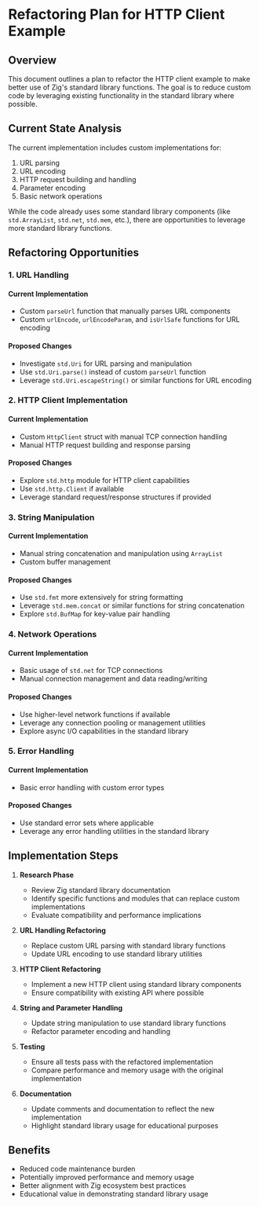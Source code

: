 # Refactoring Plan for HTTP Client Example

## Overview

This document outlines a plan to refactor the HTTP client example to make better use of Zig's standard library functions. The goal is to reduce custom code by leveraging existing functionality in the standard library where possible.

## Current State Analysis

The current implementation includes custom implementations for:

1. URL parsing
2. URL encoding
3. HTTP request building and handling
4. Parameter encoding
5. Basic network operations

While the code already uses some standard library components (like `std.ArrayList`, `std.net`, `std.mem`, etc.), there are opportunities to leverage more standard library functions.

## Refactoring Opportunities

### 1. URL Handling

#### Current Implementation

- Custom `parseUrl` function that manually parses URL components
- Custom `urlEncode`, `urlEncodeParam`, and `isUrlSafe` functions for URL encoding

#### Proposed Changes

- Investigate `std.Uri` for URL parsing and manipulation
- Use `std.Uri.parse()` instead of custom `parseUrl` function
- Leverage `std.Uri.escapeString()` or similar functions for URL encoding

### 2. HTTP Client Implementation

#### Current Implementation

- Custom `HttpClient` struct with manual TCP connection handling
- Manual HTTP request building and response parsing

#### Proposed Changes

- Explore `std.http` module for HTTP client capabilities
- Use `std.http.Client` if available
- Leverage standard request/response structures if provided

### 3. String Manipulation

#### Current Implementation

- Manual string concatenation and manipulation using `ArrayList`
- Custom buffer management

#### Proposed Changes

- Use `std.fmt` more extensively for string formatting
- Leverage `std.mem.concat` or similar functions for string concatenation
- Explore `std.BufMap` for key-value pair handling

### 4. Network Operations

#### Current Implementation

- Basic usage of `std.net` for TCP connections
- Manual connection management and data reading/writing

#### Proposed Changes

- Use higher-level network functions if available
- Leverage any connection pooling or management utilities
- Explore async I/O capabilities in the standard library

### 5. Error Handling

#### Current Implementation

- Basic error handling with custom error types

#### Proposed Changes

- Use standard error sets where applicable
- Leverage any error handling utilities in the standard library

## Implementation Steps

1. **Research Phase**

   - Review Zig standard library documentation
   - Identify specific functions and modules that can replace custom implementations
   - Evaluate compatibility and performance implications

2. **URL Handling Refactoring**

   - Replace custom URL parsing with standard library functions
   - Update URL encoding to use standard library utilities

3. **HTTP Client Refactoring**

   - Implement a new HTTP client using standard library components
   - Ensure compatibility with existing API where possible

4. **String and Parameter Handling**

   - Update string manipulation to use standard library functions
   - Refactor parameter encoding and handling

5. **Testing**

   - Ensure all tests pass with the refactored implementation
   - Compare performance and memory usage with the original implementation

6. **Documentation**
   - Update comments and documentation to reflect the new implementation
   - Highlight standard library usage for educational purposes

## Benefits

- Reduced code maintenance burden
- Potentially improved performance and memory usage
- Better alignment with Zig ecosystem best practices
- Educational value in demonstrating standard library usage
